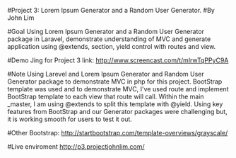 #Project 3:  Lorem Ipsum Generator and a Random User Generator. 
#By John Lim

#Goal
Using Lorem Ipsum Generator and a Random User Generator package in Laravel, demonstrate understanding of MVC and generate application using @extends, section, yield control with routes and view.

#Demo
Jing for Project 3 link: http://www.screencast.com/t/mlrwTqPPyC9A

#Note
Using Larevel and Lorem Ipsum Generator and Random User Generator package to demonstrate MVC in php for this project. BootStrap template was used and to demonstrate MVC, I've used route and implement BootStrap template to each view that route will call. Within the main _master, I am using @extends to split this template with @yield. Using key features from BootStrap and our Generator packages were challenging but, it is working smooth for users to test it out. 

#Other
Bootstrap: http://startbootstrap.com/template-overviews/grayscale/

#Live enviroment
http://p3.projectjohnlim.com/